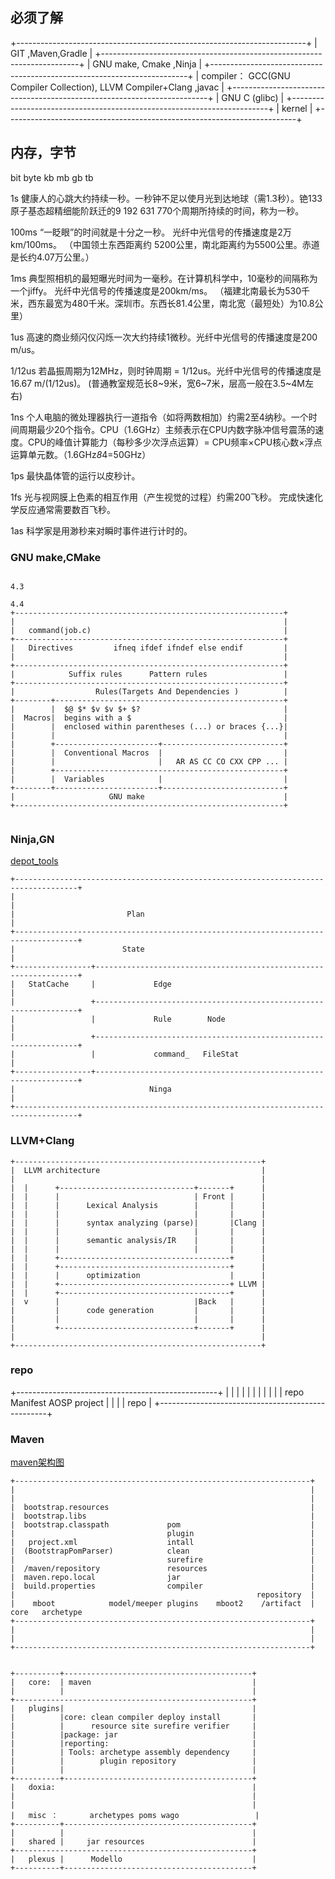 ## 必须了解

+------------------------------------------------------------------------+
|                       GIT ,Maven,Gradle                                |
+------------------------------------------------------------------------+
|                    GNU make, Cmake ,Ninja                              |
+------------------------------------------------------------------------+
| compiler：    GCC(GNU Compiler Collection), LLVM Compiler+Clang ,javac |
+------------------------------------------------------------------------+
|                       GNU C (glibc)                                    |
+------------------------------------------------------------------------+
|                       kernel                                           |
+------------------------------------------------------------------------+
## 内存，字节
bit byte kb mb gb tb

1s 健康人的心跳大约持续一秒。一秒钟不足以使月光到达地球（需1.3秒）。铯133原子基态超精细能阶跃迁的9 192 631 770个周期所持续的时间，称为一秒。 

100ms “一眨眼”的时间就是十分之一秒。 光纤中光信号的传播速度是2万km/100ms。 （中国领土东西距离约 5200公里，南北距离约为5500公里。赤道是长约4.07万公里。）

1ms 典型照相机的最短曝光时间为一毫秒。在计算机科学中，10毫秒的间隔称为一个jiffy。 光纤中光信号的传播速度是200km/ms。 （福建北南最长为530千米，西东最宽为480千米。深圳市。东西长81.4公里，南北宽（最短处）为10.8公里）

 
1us  高速的商业频闪仪闪烁一次大约持续1微秒。光纤中光信号的传播速度是200 m/us。 

1/12us  若晶振周期为12MHz，则时钟周期 = 1/12us。光纤中光信号的传播速度是16.67 m/(1/12us)。 (普通教室规范长8~9米，宽6~7米，层高一般在3.5~4M左右)


1ns 个人电脑的微处理器执行一道指令（如将两数相加）约需2至4纳秒。一个时间周期最少20个指令。CPU（1.6GHz）主频表示在CPU内数字脉冲信号震荡的速度。CPU的峰值计算能力（每秒多少次浮点运算）= CPU频率×CPU核心数×浮点运算单元数。（1.6GHz*8*4=50GHz）

1ps 最快晶体管的运行以皮秒计。

1fs 光与视网膜上色素的相互作用（产生视觉的过程）约需200飞秒。 完成快速化学反应通常需要数百飞秒。

1as 科学家是用渺秒来对瞬时事件进行计时的。 

### GNU make,CMake

```

4.3

4.4
+------------------------------------------------------------+
|                                                            |
|   command(job.c)                                           |
+------------------------------------------------------------+
|   Directives         ifneq ifdef ifndef else endif         |
|                                                            |
+------------------------------------------------------------+
|            Suffix rules      Pattern rules                 |
+------------------------------------------------------------+
|                  Rules(Targets And Dependencies )          |
+--------+---------------------------------------------------+
|        |  $@ $* $v $v $+ $?                                |
|  Macros|  begins with a $                                  |
|        |  enclosed within parentheses (...) or braces {...}|
|        |                                                   |
|        +-----------------------+---------------------------+
|        |  Conventional Macros  |                           |
|        |                       |   AR AS CC CO CXX CPP ... |
|        +---------------------------------------------------+
|        |  Variables            |                           |
+--------+-----------------------+---------------------------+
|                     GNU make                               |
+------------------------------------------------------------+


```
### Ninja,GN
[depot_tools](https://beijing.source.codeaurora.org/quic/lc/chromium/tools/depot_tools)

```
+------------------------------------------------------------------------------------+
|                                                                                    |
|                         Plan                                                       |
+------------------------------------------------------------------------------------+
|                        State                                                       |
+-----------------+------------------------------------------------------------------+
|   StatCache     |             Edge                                                 |
|                 +------------------------------------------------------------------+
|                 |             Rule        Node                                     |
|                 +------------------------------------------------------------------+
|                 |             command_   FileStat                                  |
+-----------------+------------------------------------------------------------------+
|                              Ninga                                                 |
+------------------------------------------------------------------------------------+

```

### LLVM+Clang

```
+-------------------------------------------------------+
|  LLVM architecture                                    |
|                                                       | 
|  |      +------------------------------+-------+      |
|  |      |                              | Front |      |
|  |      |      Lexical Analysis        |       |      |
|  |      |                              |       |      |
|  |      |      syntax analyzing (parse)|       |Clang |
|  |      |                              |       |      |
|  |      |      semantic analysis/IR    |       |      |
|  |      |                              |       |      |
|  |      +--------------------------------------+      |
|  |      +--------------------------------------+      |
|  |      |      optimization                    |      |
|  |      +--------------------------------------+ LLVM |
|  |      +--------------------------------------+      |
|  v      |                              |Back   |      |
|         |      code generation         |       |      |
|         |                              |       |      |
|         +------------------------------+-------+      |
|                                                       |
+-------------------------------------------------------+

```

### repo
+--------------------------------------------------+
|                                                  |
|                                                  | 
|                                                  |
|                                                  |
|                                                  |
|     repo         Manifest     AOSP project       |
|                                                  |
|                     repo                         |
+--------------------------------------------------+

### Maven


[maven架构图](https://maven.apache.org/scm.html)
```
+------------------------------------------------------------------+
|                                                                  |
|                                                                  |
|  bootstrap.resources                                             |
|  bootstrap.libs                                                  |
|  bootstrap.classpath             pom                             |
|                                  plugin                          |
|   project.xml                    intall                          |
|  (BootstrapPomParser)            clean                           |
|                                  surefire                        |
|  /maven/repository               resources                       |
|  maven.repo.local                jar                             |
|  build.properties                compiler                        |
|                                                      repository  |
|    mboot            model/meeper plugins    mboot2    /artifact  | core   archetype
+------------------------------------------------------------------+
|                                                                  |
|                                                                  |
+------------------------------------------------------------------+


+----------+------------------------------------------+
|   core:  | maven                                    |
|          |                                          |
+-----------------------------------------------------+
|   plugins|                                          |
|          |core: clean compiler deploy install       |
|          |      resource site surefire verifier     |
|          |package: jar                              |
|          |reporting:                                |
|          | Tools: archetype assembly dependency     |
|          |        plugin repository                 |
|          |                                          |
+----------+------------------------------------------+
|   doxia:                                            |
|                                                     |
|                                                     |
|   misc ：       archetypes poms wago                 |
+----------+------------------------------------------+
|          |                                          |
|   shared |     jar resources                        |
+-----------------------------------------------------+
|   plexus |      Modello                             |
+----------+------------------------------------------+


```